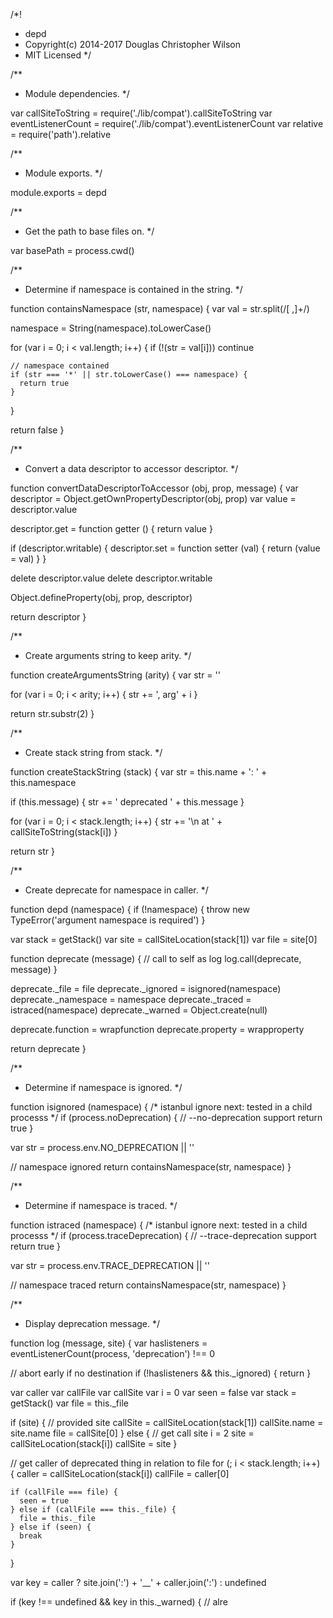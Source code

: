 /*!
 * depd
 * Copyright(c) 2014-2017 Douglas Christopher Wilson
 * MIT Licensed
 */

/**
 * Module dependencies.
 */

var callSiteToString = require('./lib/compat').callSiteToString
var eventListenerCount = require('./lib/compat').eventListenerCount
var relative = require('path').relative

/**
 * Module exports.
 */

module.exports = depd

/**
 * Get the path to base files on.
 */

var basePath = process.cwd()

/**
 * Determine if namespace is contained in the string.
 */

function containsNamespace (str, namespace) {
  var val = str.split(/[ ,]+/)

  namespace = String(namespace).toLowerCase()

  for (var i = 0; i < val.length; i++) {
    if (!(str = val[i])) continue

    // namespace contained
    if (str === '*' || str.toLowerCase() === namespace) {
      return true
    }
  }

  return false
}

/**
 * Convert a data descriptor to accessor descriptor.
 */

function convertDataDescriptorToAccessor (obj, prop, message) {
  var descriptor = Object.getOwnPropertyDescriptor(obj, prop)
  var value = descriptor.value

  descriptor.get = function getter () { return value }

  if (descriptor.writable) {
    descriptor.set = function setter (val) { return (value = val) }
  }

  delete descriptor.value
  delete descriptor.writable

  Object.defineProperty(obj, prop, descriptor)

  return descriptor
}

/**
 * Create arguments string to keep arity.
 */

function createArgumentsString (arity) {
  var str = ''

  for (var i = 0; i < arity; i++) {
    str += ', arg' + i
  }

  return str.substr(2)
}

/**
 * Create stack string from stack.
 */

function createStackString (stack) {
  var str = this.name + ': ' + this.namespace

  if (this.message) {
    str += ' deprecated ' + this.message
  }

  for (var i = 0; i < stack.length; i++) {
    str += '\n    at ' + callSiteToString(stack[i])
  }

  return str
}

/**
 * Create deprecate for namespace in caller.
 */

function depd (namespace) {
  if (!namespace) {
    throw new TypeError('argument namespace is required')
  }

  var stack = getStack()
  var site = callSiteLocation(stack[1])
  var file = site[0]

  function deprecate (message) {
    // call to self as log
    log.call(deprecate, message)
  }

  deprecate._file = file
  deprecate._ignored = isignored(namespace)
  deprecate._namespace = namespace
  deprecate._traced = istraced(namespace)
  deprecate._warned = Object.create(null)

  deprecate.function = wrapfunction
  deprecate.property = wrapproperty

  return deprecate
}

/**
 * Determine if namespace is ignored.
 */

function isignored (namespace) {
  /* istanbul ignore next: tested in a child processs */
  if (process.noDeprecation) {
    // --no-deprecation support
    return true
  }

  var str = process.env.NO_DEPRECATION || ''

  // namespace ignored
  return containsNamespace(str, namespace)
}

/**
 * Determine if namespace is traced.
 */

function istraced (namespace) {
  /* istanbul ignore next: tested in a child processs */
  if (process.traceDeprecation) {
    // --trace-deprecation support
    return true
  }

  var str = process.env.TRACE_DEPRECATION || ''

  // namespace traced
  return containsNamespace(str, namespace)
}

/**
 * Display deprecation message.
 */

function log (message, site) {
  var haslisteners = eventListenerCount(process, 'deprecation') !== 0

  // abort early if no destination
  if (!haslisteners && this._ignored) {
    return
  }

  var caller
  var callFile
  var callSite
  var i = 0
  var seen = false
  var stack = getStack()
  var file = this._file

  if (site) {
    // provided site
    callSite = callSiteLocation(stack[1])
    callSite.name = site.name
    file = callSite[0]
  } else {
    // get call site
    i = 2
    site = callSiteLocation(stack[i])
    callSite = site
  }

  // get caller of deprecated thing in relation to file
  for (; i < stack.length; i++) {
    caller = callSiteLocation(stack[i])
    callFile = caller[0]

    if (callFile === file) {
      seen = true
    } else if (callFile === this._file) {
      file = this._file
    } else if (seen) {
      break
    }
  }

  var key = caller
    ? site.join(':') + '__' + caller.join(':')
    : undefined

  if (key !== undefined && key in this._warned) {
    // alre